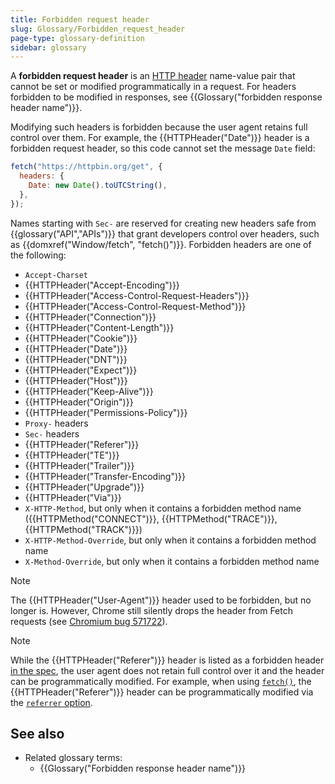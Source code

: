 ```yaml
---
title: Forbidden request header
slug: Glossary/Forbidden_request_header
page-type: glossary-definition
sidebar: glossary
---
```


A **forbidden request header** is an [HTTP header](/en-US/docs/Web/HTTP/Reference/Headers) name-value pair that cannot be set or modified programmatically in a request. For headers forbidden to be modified in responses, see {{Glossary("forbidden response header name")}}.

Modifying such headers is forbidden because the user agent retains full control over them.
For example, the {{HTTPHeader("Date")}} header is a forbidden request header, so this code cannot set the message `Date` field:

```js example-bad
fetch("https://httpbin.org/get", {
  headers: {
    Date: new Date().toUTCString(),
  },
});
```

Names starting with `Sec-` are reserved for creating new headers safe from {{glossary("API","APIs")}} that grant developers control over headers, such as {{domxref("Window/fetch", "fetch()")}}.
Forbidden headers are one of the following:

- `Accept-Charset`
- {{HTTPHeader("Accept-Encoding")}}
- {{HTTPHeader("Access-Control-Request-Headers")}}
- {{HTTPHeader("Access-Control-Request-Method")}}
- {{HTTPHeader("Connection")}}
- {{HTTPHeader("Content-Length")}}
- {{HTTPHeader("Cookie")}}
- {{HTTPHeader("Date")}}
- {{HTTPHeader("DNT")}}
- {{HTTPHeader("Expect")}}
- {{HTTPHeader("Host")}}
- {{HTTPHeader("Keep-Alive")}}
- {{HTTPHeader("Origin")}}
- {{HTTPHeader("Permissions-Policy")}}
- `Proxy-` headers
- `Sec-` headers
- {{HTTPHeader("Referer")}}
- {{HTTPHeader("TE")}}
- {{HTTPHeader("Trailer")}}
- {{HTTPHeader("Transfer-Encoding")}}
- {{HTTPHeader("Upgrade")}}
- {{HTTPHeader("Via")}}
- `X-HTTP-Method`, but only when it contains a forbidden method name ({{HTTPMethod("CONNECT")}}, {{HTTPMethod("TRACE")}}, {{HTTPMethod("TRACK")}})
- `X-HTTP-Method-Override`, but only when it contains a forbidden method name
- `X-Method-Override`, but only when it contains a forbidden method name

> [!NOTE]
> The {{HTTPHeader("User-Agent")}} header used to be forbidden, but no longer is. However, Chrome still silently drops the header from Fetch requests (see [Chromium bug 571722](https://crbug.com/571722)).

> [!NOTE]
> While the {{HTTPHeader("Referer")}} header is listed as a forbidden header [in the spec](https://fetch.spec.whatwg.org/#forbidden-request-header), the user agent does not retain full control over it and the header can be programmatically modified. For example, when using [`fetch()`](/en-US/docs/Web/API/Window/fetch), the {{HTTPHeader("Referer")}} header can be programmatically modified via the [`referrer` option](/en-US/docs/Web/API/RequestInit#referrer).

## See also

- Related glossary terms:
  - {{Glossary("Forbidden response header name")}}
